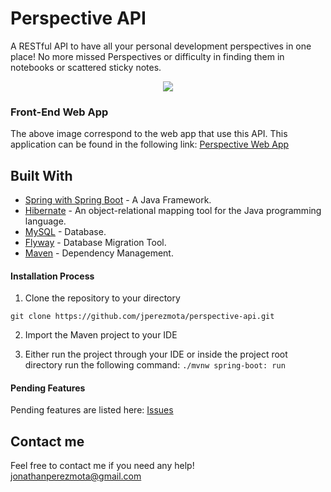 # Perspective API

A RESTful API to have all your personal development perspectives in one place! No more missed Perspectives or difficulty in finding them in notebooks or scattered sticky notes.

<p align="center">
    <img src="https://i.postimg.cc/8zTwMsN6/responsive-mockup.png" />             
</p>

### Front-End Web App

The above image correspond to the web app that use this API. This application can be found in the following link: [Perspective Web App](https://github.com/jperezmota/perspective-web-app)

## Built With

* [Spring with Spring Boot](https://spring.io/projects/spring-boot) - A Java Framework.
* [Hibernate](https://hibernate.org/) - An object-relational mapping tool for the Java programming language.
* [MySQL](https://www.mysql.com/) - Database.
* [Flyway](https://flywaydb.org/) - Database Migration Tool.
* [Maven](https://maven.apache.org/) - Dependency Management.

#### Installation Process

1. Clone the repository to your directory
```
git clone https://github.com/jperezmota/perspective-api.git
```
2. Import the Maven project to your IDE

3. Either run the project through your IDE or inside the project root directory run the following command: `./mvnw spring-boot: run`

#### Pending Features

Pending features are listed here: [Issues](https://github.com/jperezmota/perspective-api/issues)

## Contact me

Feel free to contact me if you need any help! jonathanperezmota@gmail.com
